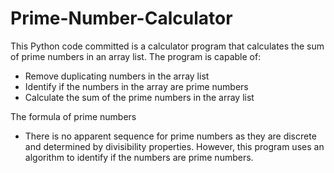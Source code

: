 # Prime-Number-Calculator

This Python code committed is a calculator program that calculates the sum of prime numbers in an array list. The program is capable of:

- Remove duplicating numbers in the array list
- Identify if the numbers in the array are prime numbers
- Calculate the sum of the prime numbers in the array list

The formula of prime numbers
- There is no apparent sequence for prime numbers as they are discrete and determined by divisibility properties. However, this program uses an algorithm to identify if the numbers are prime numbers.
